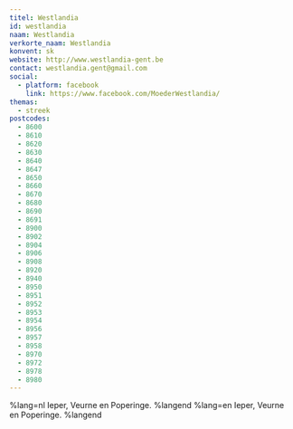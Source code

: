 ```yaml
---
titel: Westlandia
id: westlandia
naam: Westlandia
verkorte_naam: Westlandia
konvent: sk
website: http://www.westlandia-gent.be
contact: westlandia.gent@gmail.com
social:
  - platform: facebook
    link: https://www.facebook.com/MoederWestlandia/
themas:
  - streek
postcodes:
  - 8600
  - 8610
  - 8620
  - 8630
  - 8640
  - 8647
  - 8650
  - 8660
  - 8670
  - 8680
  - 8690
  - 8691
  - 8900
  - 8902
  - 8904
  - 8906
  - 8908
  - 8920
  - 8940
  - 8950
  - 8951
  - 8952
  - 8953
  - 8954
  - 8956
  - 8957
  - 8958
  - 8970
  - 8972
  - 8978
  - 8980
---
```


%lang=nl Ieper, Veurne en Poperinge. %langend %lang=en Ieper, Veurne en Poperinge. %langend
